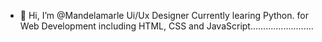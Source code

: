 - 👋 Hi, I’m @Mandelamarle Ui/Ux Designer 
Currently learing Python. for Web Development including HTML, CSS and JavaScript.........................

<!---
Mandelamarle/Mandelamarle is a ✨ special ✨ repository because its `README.md` (this file) appears on your GitHub profile.
You can click the Preview link to take a look at your changes..
---->
